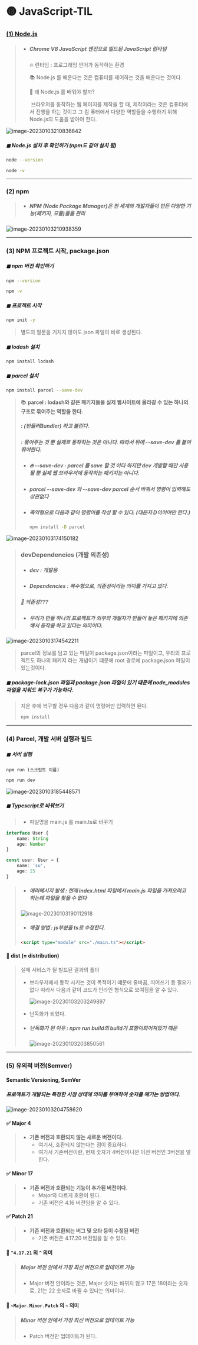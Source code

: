 # 🟡 JavaScript-TIL
### [(1) Node.js]()

> * ##### Chrome V8 JavaScript 엔진으로 빌드된 JavaScript 런타임 
>
>   🔥 런타임 : 프로그래밍 언어가 동작하는 환경
>
>   📚 Node.js 를 배운다는 것은 컴퓨터를 제어하는 것을 배운다는 것이다. 
>
>   🤔 왜 Node.js 를 배워야 할까? 
>
>   ​	브라우저를 동작하는 웹 페이지를 제작을 할 때, 제작이라는 것은 컴퓨터에서 진행을 하는 것이고 그 컴	퓨터에서 다양한 역할들을 수행하기 위해 Node.js의 도움을 받아야 한다. 

![image-20230103210836842](../imges/README/image-20230103210836842.png)

##### ◼ Node.js 설치 후 확인하기 (npm도 같이 설치 됨)

```bash
node --version 
```

```bash
node -v
```

---



### (2) npm 

> * ##### NPM (Node Package Manager)은 전 세계의 개발자들이 만든 다양한 기능(패키지, 모듈)들을 관리 

![image-20230103210938359](../imges/README/image-20230103210938359.png)



---



### (3) NPM 프로젝트 시작, package.json

##### ◼ npm 버전 확인하기 

```bash
npm --version
```

```bash
npm -v
```



##### ◼ 프로젝트 시작

```bash
npm init -y
```

> 별도의 질문을 거치지 않아도 json 파일이 바로 생성된다. 



##### ◼ lodash 설치 

```bash
npm install lodash
```



##### ◼ parcel 설치 

```bash
npm install parcel --save-dev
```

> 📚 **parcel : lodash와 같은 패키지들을 실제 웹사이트에 올라갈 수 있는 하나의 구조로 묶어주는 역할을 한다.**
>
> ##### 				   : (번들러Bundler) 라고 불린다. 
>
> ##### 				   : 묶어주는 것 뿐 실제로 동작하는 것은 아니다. 따라서 뒤에 --save-dev 를 붙여줘야한다. 
>
> * ##### 🔥 --save-dev : parcel 를 save 할 것 이다 하지만 dev 개발할 때만 사용될 뿐 실제 웹 브라우저에 동작하는 패키지는 아니다. 
>
> * ##### parcel --save-dev  와 --save-dev parcel 순서 바꿔서 명령어 입력해도 상관없다
>
> * ##### 축약형으로 다음과 같이 명령어를 작성 할 수 있다. (대문자 D이어야만 한다.)
>
>   ```bash
>   npm install -D parcel 
>   ```

![image-20230103174150182](../imges/README/image-20230103174150182.png)

> ### devDependencies (개발 의존성)
>
> * ##### dev : 개발용 
>
> * ##### Dependencies : 복수형으로, 의존성이라는 의미를 가지고 있다. 
>
> ##### 🤔 의존성???
>
> * ##### 우리가 만들 하나의 프로젝트가 외부의 개발자가 만들어 놓은 패키지에 의존해서 동작을 하고 있다는 의미이다. 

![image-20230103174542211](../imges/README/image-20230103174542211.png)

> parcel의 정보를 담고 있는 파일이 package.json이라는 파일이고, 우리의 프로젝트도 하나의 패키지 라는 개념이기 떄문에 root 경로에 package.json 파일이 있는것이다. 





##### ◼ package-lock.json 파일과 package.json 파일이 있기 때문에 node_modules 파일을 지워도 복구가 가능하다. 

> 지운 후에 복구할 경우 다음과 같이 명령어만 입력하면 된다. 
>
> ```bash
> npm install 
> ```



---



### (4) Parcel, 개발 서버 실행과 빌드 

##### ◼ 서버 실행 

`npm run (스크립트 이름)`

```bash
npm run dev
```

![image-20230103185448571](../imges/README/image-20230103185448571.png)



##### ◼ Typescript로 바꿔보기 

> * 파일명을 main.js 를 main.ts로 바꾸기 

```typescript
interface User {
    name: String
    age: Number
}

const user: User = {
    name: 'su',
    age: 25
}
```

> * ##### 에러메시지 발생 : 현재 index.html 파일에서 main.js 파일을 가져오려고 하는데 파일을 찾을 수 없다
>
> ![image-20230103190112918](../imges/README/image-20230103190112918.png)
>
> * ##### 해결 방법 : js부분을 ts로 수정한다. 
>
> ```html
> <script type="module" src="./main.ts"></script>
> ```



#### 📁 dist (= distribution)

> 실제 서비스가 될 빌드된 결과의 폴더 
>
> * 브라우저에서 동작 시키는 것이 목적이기 떄문에 줄바꿈, 띄어쓰기 등 필요가 없다 따라서 다음과 같이 코드가 인라인 형식으로 보여짐을 알 수 있다. 
>
>   ![image-20230103203249897](../imges/README/image-20230103203249897.png)
>
> * 난독화가 되었다. 
>
> * ##### 난독화가 된 이유 : npm run build의 build가 포함이되어져있기 때문 
>
>   ![image-20230103203850561](../imges/README/image-20230103203850561.png)



---



### (5) 유의적 버전(Semver)

#### Semantic Versioning, SemVer

#####  프로젝트가 개발되는 특정한 시점 상태에 의미를 부여하여 숫자를 매기는 방법이다. 

![image-20230103204758620](../imges/README/image-20230103204758620.png)

#### ✅ Major 4

> * **기존 버전과 호환되지 않는 새로운 버전이다.** 
>   * 여기서, 호환되지 않는다는 점이 중요하다. 
>   * 여기서 기존버전이란, 현재 숫자가 4버전이니깐 이전 버전인 3버전을 말한다. 



#### ✅ Minor 17

> * **기존 버전과 호환되는 기능이 추가된 버전이다.** 
>   * Major와 다르게 호환이 된다. 
>   * 기존 버전은 4.16 버전임을 알 수 있다. 



#### ✅ Patch 21

> * **기존 버전과 호환되는 버그 및 오타 등이 수정된 버전** 
>   * 기존 버전은 4.17.20 버전임을 알 수 있다. 



#### 🤔 `^4.17.21` 의 `^` 의미 

> ##### Major 버전 안에서 가장 최신 버전으로 업데이트 가능
>
> * Major 버전 안이라는 것은, Major 숫자는 바뀌지 않고 17은 18이라는 숫자로, 21는 22 숫자로 바뀔 수 있다는 의미이다. 

#### 🤔 `~Major.Minor.Patch` 의 `~` 의미

> ##### Minor 버전 안에서 가장 최신 버전으로 업데이트 가능 
>
> * Patch 버전만 업데이트가 된다. 
